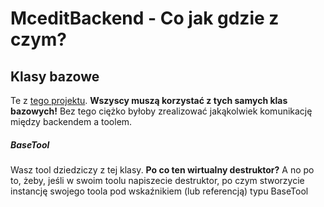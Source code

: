 # MceditBackend - Co jak gdzie z czym?
## Klasy bazowe
Te z [tego projektu](https://github.com/Guslarz/PO-project).
__Wszyscy muszą korzystać z tych samych klas bazowych!__ Bez tego ciężko byłoby zrealizować jakąkolwiek komunikację między backendem a toolem.
##### BaseTool
Wasz tool dziedziczy z tej klasy.
__Po co ten wirtualny destruktor?__ A no po to, żeby, jeśli w swoim toolu napiszecie destruktor, po czym stworzycie instancję swojego toola pod wskaźnikiem (lub referencją) typu BaseTool
